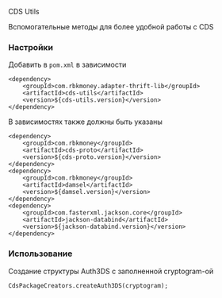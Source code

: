 CDS Utils

Вспомогательные методы для более удобной работы с CDS

### Настройки

Добавить в `pom.xml` в зависимости

```
<dependency>
    <groupId>com.rbkmoney.adapter-thrift-lib</groupId>
    <artifactId>cds-utils</artifactId>
    <version>${cds-utils.version}</version>
</dependency>
```

В зависимостях также должны быть указаны
```
<dependency>
    <groupId>com.rbkmoney</groupId>
    <artifactId>cds-proto</artifactId>
    <version>${cds-proto.version}</version>
</dependency>
<dependency>
    <groupId>com.rbkmoney</groupId>
    <artifactId>damsel</artifactId>
    <version>${damsel.version}</version>
</dependency>
<dependency>
    <groupId>com.fasterxml.jackson.core</groupId>
    <artifactId>jackson-databind</artifactId>
    <version>${jackson-databind.version}</version>
</dependency>
```


### Использование

Создание структуры Auth3DS с заполненной cryptogram-ой
```
CdsPackageCreators.createAuth3DS(cryptogram);
```
